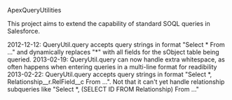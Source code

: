 ApexQueryUtilities

This project aims to extend the capability of standard SOQL queries in Salesforce.

2012-12-12: QueryUtil.query accepts query strings in format "Select * From ..." and dynamically replaces "*" with all fields for the sObject table being queried.
2013-02-19: QueryUtil.query can now handle extra whitespace, as often happens when entering queries in a multi-line format for readibility
2013-02-22: QueryUtil.query accepts query strings in format "Select *, Relationship__r.RelField__c From ...". Not that it can't yet handle relationship subqueries like "Select *, (SELECT ID FROM Relationship)  From ..."
